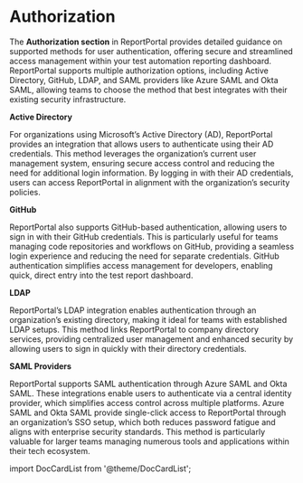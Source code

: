 # Authorization

The **Authorization section** in ReportPortal provides detailed guidance on supported methods for user authentication, offering secure and streamlined access management within your test automation reporting dashboard. ReportPortal supports multiple authorization options, including Active Directory, GitHub, LDAP, and SAML providers like Azure SAML and Okta SAML, allowing teams to choose the method that best integrates with their existing security infrastructure.

**Active Directory**

For organizations using Microsoft’s Active Directory (AD), ReportPortal provides an integration that allows users to authenticate using their AD credentials. This method leverages the organization’s current user management system, ensuring secure access control and reducing the need for additional login information. By logging in with their AD credentials, users can access ReportPortal in alignment with the organization’s security policies.

**GitHub**

ReportPortal also supports GitHub-based authentication, allowing users to sign in with their GitHub credentials. This is particularly useful for teams managing code repositories and workflows on GitHub, providing a seamless login experience and reducing the need for separate credentials. GitHub authentication simplifies access management for developers, enabling quick, direct entry into the test report dashboard.

**LDAP**

ReportPortal’s LDAP integration enables authentication through an organization’s existing directory, making it ideal for teams with established LDAP setups. This method links ReportPortal to company directory services, providing centralized user management and enhanced security by allowing users to sign in quickly with their directory credentials.

**SAML Providers**

ReportPortal supports SAML authentication through Azure SAML and Okta SAML. These integrations enable users to authenticate via a central identity provider, which simplifies access control across multiple platforms. Azure SAML and Okta SAML provide single-click access to ReportPortal through an organization’s SSO setup, which both reduces password fatigue and aligns with enterprise security standards. This method is particularly valuable for larger teams managing numerous tools and applications within their tech ecosystem.

import DocCardList from '@theme/DocCardList';

<DocCardList />
